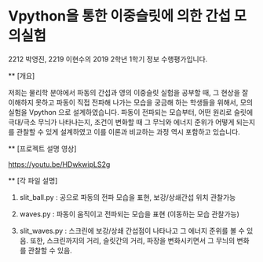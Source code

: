 # Vpython을 통한 이중슬릿에 의한 간섭 모의실험
2212 박영진, 2219 이현수의 2019 2학년 1학기 정보 수행평가입니다.

**
[개요]

저희는 물리학 분야에서 파동의 간섭과 영의 이중슬릿 실험을 공부할 때, 그 현상을 잘 이해하지 못하고 파동이 직접 전파해 나가는 모습을 궁금해 하는 학생들을 위해서, 모의 실험을 Vpython 으로 설계하였습니다. 파동이 전파되는 모습부터, 어떤 원리로 슬릿에 극대/극소 무늬가 나타나는지, 조건이 변화할 때 그 무늬와 에너지 준위가 어떻게 되는지를 관찰할 수 있게 설계하였고 이를 이론과 비교하는 과정 역시 포함하고 있습니다.

**
[프로젝트 설명 영상]

https://youtu.be/HDwkwipLS2g 

**
[각 파일 설명]

1) slit_ball.py : 공으로 파동의 전파 모습을 표현, 보강/상쇄간섭 위치 관찰가능

2) waves.py : 파동이 움직이고 전파되는 모습을 표현 (이동하는 모습 관찰가능)

3) slit_waves.py : 스크린에 보강/상쇄 간섭점이 나타나고 그 에너지 준위를 볼 수 있음. 또한, 스크린까지의 거리, 슬릿간의 거리, 파장을 변화시키면서 그 무늬의 변화를 관찰할 수 있음.
